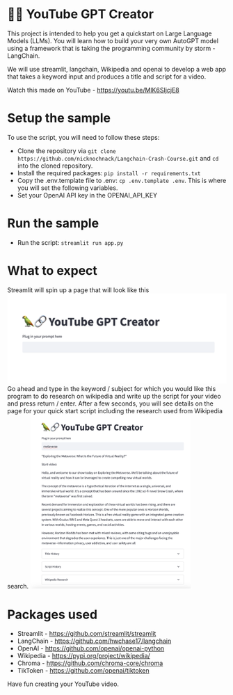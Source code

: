 # 🦜🔗 YouTube GPT Creator

This project is intended to help you get a quickstart on Large Language Models (LLMs).  You will learn how to build your very own AutoGPT model using a framework that is taking the programming community by storm  - LangChain.

We will use streamlit, langchain, Wikipedia and openai to develop a web app that takes a keyword input and produces a title and script for a video. 

Watch this made on YouTube - https://youtu.be/MlK6SIjcjE8

# Setup the sample
To use the script, you will need to follow these steps:
- Clone the repository via `git clone https://github.com/nicknochnack/Langchain-Crash-Course.git` and `cd` into the cloned repository.
- Install the required packages: `pip install -r requirements.txt`
- Copy the .env.template file to .env: `cp .env.template .env`. This is where you will set the following variables.
- Set your OpenAI API key in the OPENAI_API_KEY
   
# Run the sample
- Run the script: `streamlit run app.py`

# What to expect
Streamlit will spin up a page that will look like this
<img src=/assets/start.png>
Go ahead and type in the keyword / subject for which you would like this program to do research on wikipedia and write up the script for your video and press return / enter.  After a few seconds, you will see details on the page for your quick start script including the research used from Wikipedia search.
<img src=/assets/page.png height=400>

# Packages used
- Streamlit - https://github.com/streamlit/streamlit
- LangChain - https://github.com/hwchase17/langchain
- OpenAI - https://github.com/openai/openai-python
- Wikipedia - https://pypi.org/project/wikipedia/
- Chroma - https://github.com/chroma-core/chroma
- TikToken - https://github.com/openai/tiktoken

Have fun creating your YouTube video.